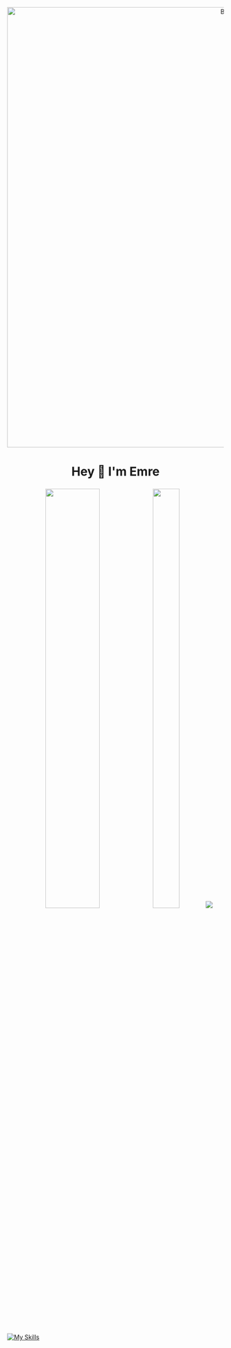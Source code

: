 <div align="center">
  <img width="1024" alt="Banner" src="https://camo.githubusercontent.com/c9654284679baee024ded302ea6fad539c45bc21d4ded7443393d85c2d2b8dd3/68747470733a2f2f692e67697068792e636f6d2f6d656469612f76312e59326c6b505463354d4749334e6a457863335a7164484a35654774324e57706a637a6c6a616d453559546c3364445231596d357063334d30615868344d5763354d4846344e795a6c634431324d563970626e526c636d35686246396e61575a66596e6c666157516d593351395a772f6c304b346b314f37524a536768535433612f67697068792e676966">
</div>

###

<h1 align="center">Hey 👋 I'm Emre</h1>

###

<p align="center">
  <img height="50%" width="50%" src ="https://github-readme-stats.vercel.app/api?username=bozkurtemre&show_icons=true&count_private=true&theme=dark&hide_border=true&bg_color=00000000">
  <img height="50%" width="35%" src ="https://github-readme-stats.vercel.app/api/top-langs/?username=bozkurtemre&layout=compact&hide_border=true&theme=dark&bg_color=00000000&langs_count=8&hide=html,css,gdscript">
  <img src ="https://github-readme-streak-stats.herokuapp.com?user=bozkurtemre&theme=dark&hide_border=true&background=FFFFFF00">
</p>

[![My Skills](https://skillicons.dev/icons?i=golang,php,java,aws,gcp,cloudflare,git,linux,postgres,mysql,redis,rabbitmq,docker&theme=dark)](https://skillicons.dev)
